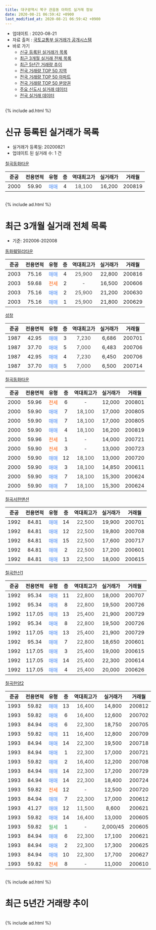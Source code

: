 ```yaml
---
title: 대구광역시 북구 관음동 아파트 실거래 정보
date: 2020-08-21 06:59:42 +0900
last_modified_at: 2020-08-21 06:59:42 +0900
---
```


* 업데이트 : 2020-08-21
* 자료 출처 : [국토교통부 실거래가 공개시스템](http://rt.molit.go.kr)
* 바로 가기
    * [신규 등록된 실거래가 목록](#신규-등록된-실거래가-목록)
    * [최근 3개월 실거래 전체 목록](#최근-3개월-실거래-전체-목록)
    * [최근 5년간 거래량 추이](#최근-5년간-거래량-추이)
    * [전국 거래량 TOP 50 지역](https://inasie.github.io/apt-trade-info/최근-3개월-전국에서-가장-거래가-많이-발생한-지역)
    * [전국 거래량 TOP 50 아파트](https://inasie.github.io/apt-trade-info/최근-3개월-전국에서-가장-거래가-많이-발생한-아파트)
    * [전국 거래량 TOP 50 분양권](https://inasie.github.io/apt-trade-info/최근-3개월-전국에서-가장-거래가-많이-발생한-분양권)
    * [주요 신도시 실거래 데이터](https://inasie.github.io/apt-trade-info/주요-신도시)
    * [전국 실거래 데이터](https://inasie.github.io/apt-trade-info/전국)
<br>
{% include ad.html %}
<br>

# 신규 등록된 실거래가 목록
* 실거래가 등록일: 20200821
* 업데이트 된 실거래 수: 1 건


[칠곡동화타운](https://search.naver.com/search.naver?query=%EB%8C%80%EA%B5%AC%EA%B4%91%EC%97%AD%EC%8B%9C+%EB%B6%81%EA%B5%AC+%EA%B4%80%EC%9D%8C%EB%8F%99+%EC%B9%A0%EA%B3%A1%EB%8F%99%ED%99%94%ED%83%80%EC%9A%B4)

|준공|전용면적|유형|층|역대최고가|실거래가|거래월|
|:---:|:---:|:---:|:---:|:---:|:---:|:---:|
|2000|59.90|<span style="color:#4285f3">매매</span>|4|<span style="color:#444444">18,100</span>|16,200|200819|


<br>
{% include ad.html %}
<br>

# 최근 3개월 실거래 전체 목록
* 기준: 202006-202008


[동화훼밀리타운](https://search.naver.com/search.naver?query=%EB%8C%80%EA%B5%AC%EA%B4%91%EC%97%AD%EC%8B%9C+%EB%B6%81%EA%B5%AC+%EA%B4%80%EC%9D%8C%EB%8F%99+%EB%8F%99%ED%99%94%ED%9B%BC%EB%B0%80%EB%A6%AC%ED%83%80%EC%9A%B4)

|준공|전용면적|유형|층|역대최고가|실거래가|거래월|
|:---:|:---:|:---:|:---:|:---:|:---:|:---:|
|2003|75.16|<span style="color:#4285f3">매매</span>|4|<span style="color:#444444">25,900</span>|22,800|200816|
|2003|59.68|<span style="color:#ff5a00">전세</span>|2|<span style="color:#444444">-</span>|16,500|200606|
|2003|75.16|<span style="color:#4285f3">매매</span>|2|<span style="color:#444444">25,900</span>|21,200|200630|
|2003|75.16|<span style="color:#4285f3">매매</span>|1|<span style="color:#444444">25,900</span>|21,800|200629|

[성창](https://search.naver.com/search.naver?query=%EB%8C%80%EA%B5%AC%EA%B4%91%EC%97%AD%EC%8B%9C+%EB%B6%81%EA%B5%AC+%EA%B4%80%EC%9D%8C%EB%8F%99+%EC%84%B1%EC%B0%BD)

|준공|전용면적|유형|층|역대최고가|실거래가|거래월|
|:---:|:---:|:---:|:---:|:---:|:---:|:---:|
|1987|42.95|<span style="color:#4285f3">매매</span>|3|<span style="color:#444444">7,230</span>|6,686|200701|
|1987|37.70|<span style="color:#4285f3">매매</span>|5|<span style="color:#444444">7,000</span>|6,483|200706|
|1987|42.95|<span style="color:#4285f3">매매</span>|4|<span style="color:#444444">7,230</span>|6,450|200706|
|1987|37.70|<span style="color:#4285f3">매매</span>|5|<span style="color:#444444">7,000</span>|6,500|200714|

[칠곡동화타운](https://search.naver.com/search.naver?query=%EB%8C%80%EA%B5%AC%EA%B4%91%EC%97%AD%EC%8B%9C+%EB%B6%81%EA%B5%AC+%EA%B4%80%EC%9D%8C%EB%8F%99+%EC%B9%A0%EA%B3%A1%EB%8F%99%ED%99%94%ED%83%80%EC%9A%B4)

|준공|전용면적|유형|층|역대최고가|실거래가|거래월|
|:---:|:---:|:---:|:---:|:---:|:---:|:---:|
|2000|59.96|<span style="color:#ff5a00">전세</span>|6|<span style="color:#444444">-</span>|12,000|200801|
|2000|59.90|<span style="color:#4285f3">매매</span>|7|<span style="color:#444444">18,100</span>|17,000|200805|
|2000|59.90|<span style="color:#4285f3">매매</span>|7|<span style="color:#444444">18,100</span>|17,000|200805|
|2000|59.90|<span style="color:#4285f3">매매</span>|4|<span style="color:#444444">18,100</span>|16,200|200819|
|2000|59.96|<span style="color:#ff5a00">전세</span>|1|<span style="color:#444444">-</span>|14,000|200721|
|2000|59.90|<span style="color:#ff5a00">전세</span>|3|<span style="color:#444444">-</span>|13,000|200723|
|2000|59.90|<span style="color:#4285f3">매매</span>|12|<span style="color:#444444">18,100</span>|13,000|200720|
|2000|59.90|<span style="color:#4285f3">매매</span>|3|<span style="color:#444444">18,100</span>|14,850|200611|
|2000|59.90|<span style="color:#4285f3">매매</span>|7|<span style="color:#444444">18,100</span>|15,300|200624|
|2000|59.90|<span style="color:#4285f3">매매</span>|7|<span style="color:#444444">18,100</span>|15,300|200624|

[칠곡서한맨션](https://search.naver.com/search.naver?query=%EB%8C%80%EA%B5%AC%EA%B4%91%EC%97%AD%EC%8B%9C+%EB%B6%81%EA%B5%AC+%EA%B4%80%EC%9D%8C%EB%8F%99+%EC%B9%A0%EA%B3%A1%EC%84%9C%ED%95%9C%EB%A7%A8%EC%85%98)

|준공|전용면적|유형|층|역대최고가|실거래가|거래월|
|:---:|:---:|:---:|:---:|:---:|:---:|:---:|
|1992|84.81|<span style="color:#4285f3">매매</span>|14|<span style="color:#444444">22,500</span>|19,900|200701|
|1992|84.81|<span style="color:#4285f3">매매</span>|12|<span style="color:#444444">22,500</span>|19,800|200708|
|1992|84.81|<span style="color:#4285f3">매매</span>|15|<span style="color:#444444">22,500</span>|17,600|200717|
|1992|84.81|<span style="color:#4285f3">매매</span>|2|<span style="color:#444444">22,500</span>|17,200|200601|
|1992|84.81|<span style="color:#4285f3">매매</span>|13|<span style="color:#444444">22,500</span>|18,000|200615|

[칠곡한신1](https://search.naver.com/search.naver?query=%EB%8C%80%EA%B5%AC%EA%B4%91%EC%97%AD%EC%8B%9C+%EB%B6%81%EA%B5%AC+%EA%B4%80%EC%9D%8C%EB%8F%99+%EC%B9%A0%EA%B3%A1%ED%95%9C%EC%8B%A01)

|준공|전용면적|유형|층|역대최고가|실거래가|거래월|
|:---:|:---:|:---:|:---:|:---:|:---:|:---:|
|1992|95.34|<span style="color:#4285f3">매매</span>|11|<span style="color:#444444">22,800</span>|18,000|200707|
|1992|95.34|<span style="color:#4285f3">매매</span>|8|<span style="color:#444444">22,800</span>|19,500|200726|
|1992|117.05|<span style="color:#4285f3">매매</span>|13|<span style="color:#444444">25,400</span>|21,900|200729|
|1992|95.34|<span style="color:#4285f3">매매</span>|8|<span style="color:#444444">22,800</span>|19,500|200726|
|1992|117.05|<span style="color:#4285f3">매매</span>|13|<span style="color:#444444">25,400</span>|21,900|200729|
|1992|95.34|<span style="color:#4285f3">매매</span>|7|<span style="color:#444444">22,800</span>|18,650|200601|
|1992|117.05|<span style="color:#4285f3">매매</span>|3|<span style="color:#444444">25,400</span>|19,000|200615|
|1992|117.05|<span style="color:#4285f3">매매</span>|14|<span style="color:#444444">25,400</span>|22,300|200614|
|1992|117.05|<span style="color:#4285f3">매매</span>|4|<span style="color:#444444">25,400</span>|20,000|200626|

[칠곡한양2](https://search.naver.com/search.naver?query=%EB%8C%80%EA%B5%AC%EA%B4%91%EC%97%AD%EC%8B%9C+%EB%B6%81%EA%B5%AC+%EA%B4%80%EC%9D%8C%EB%8F%99+%EC%B9%A0%EA%B3%A1%ED%95%9C%EC%96%912)

|준공|전용면적|유형|층|역대최고가|실거래가|거래월|
|:---:|:---:|:---:|:---:|:---:|:---:|:---:|
|1993|59.82|<span style="color:#4285f3">매매</span>|13|<span style="color:#444444">16,400</span>|14,800|200812|
|1993|59.82|<span style="color:#4285f3">매매</span>|6|<span style="color:#444444">16,400</span>|12,600|200702|
|1993|84.94|<span style="color:#4285f3">매매</span>|6|<span style="color:#444444">22,300</span>|18,750|200705|
|1993|59.82|<span style="color:#4285f3">매매</span>|11|<span style="color:#444444">16,400</span>|12,800|200709|
|1993|84.94|<span style="color:#4285f3">매매</span>|14|<span style="color:#444444">22,300</span>|19,500|200718|
|1993|84.94|<span style="color:#4285f3">매매</span>|1|<span style="color:#444444">22,300</span>|17,000|200721|
|1993|59.82|<span style="color:#4285f3">매매</span>|2|<span style="color:#444444">16,400</span>|12,200|200708|
|1993|84.94|<span style="color:#4285f3">매매</span>|14|<span style="color:#444444">22,300</span>|17,200|200729|
|1993|84.94|<span style="color:#4285f3">매매</span>|14|<span style="color:#444444">22,300</span>|18,400|200724|
|1993|59.82|<span style="color:#ff5a00">전세</span>|12|<span style="color:#444444">-</span>|12,500|200720|
|1993|84.94|<span style="color:#4285f3">매매</span>|7|<span style="color:#444444">22,300</span>|17,000|200612|
|1993|41.27|<span style="color:#4285f3">매매</span>|12|<span style="color:#444444">11,500</span>|8,600|200621|
|1993|59.82|<span style="color:#4285f3">매매</span>|14|<span style="color:#444444">16,400</span>|13,000|200605|
|1993|59.82|<span style="color:#34a853">월세</span>|1|<span style="color:#444444">-</span>|2,000/45|200605|
|1993|84.94|<span style="color:#4285f3">매매</span>|6|<span style="color:#444444">22,300</span>|17,100|200621|
|1993|84.94|<span style="color:#4285f3">매매</span>|2|<span style="color:#444444">22,300</span>|17,300|200625|
|1993|84.94|<span style="color:#4285f3">매매</span>|10|<span style="color:#444444">22,300</span>|17,700|200627|
|1993|59.82|<span style="color:#ff5a00">전세</span>|8|<span style="color:#444444">-</span>|11,000|200610|


<br>
{% include ad.html %}
<br>

# 최근 5년간 거래량 추이


<div style="width:100%;">
    <canvas id="deal_progress" height="200"></canvas>
</div>

<script>
new Chart(document.getElementById("deal_progress"), {
    type: 'line',
    data: {
        labels: ['201508','201509','201510','201511','201512','201601','201602','201603','201604','201605','201606','201607','201608','201609','201610','201611','201612','201701','201702','201703','201704','201705','201706','201707','201708','201709','201710','201711','201712','201801','201802','201803','201804','201805','201806','201807','201808','201809','201810','201811','201812','201901','201902','201903','201904','201905','201906','201907','201908','201909','201910','201911','201912','202001','202002','202003','202004','202005','202006','202007','202008'],
        datasets: [{
            label: '매매',
            pointRadius: 1,
            data: [29, 27, 18, 10, 7, 8, 12, 10, 9, 14, 10, 10, 9, 11, 19, 8, 14, 17, 12, 11, 13, 7, 21, 10, 12, 6, 8, 9, 6, 17, 10, 23, 9, 10, 12, 9, 18, 6, 11, 11, 9, 6, 20, 12, 15, 15, 5, 15, 15, 13, 16, 42, 21, 11, 17, 8, 12, 13, 17, 21, 5],
            borderColor: "rgba(255, 201, 14, 1)",
            backgroundColor: "rgba(255, 201, 14, 0.5)",
            fill: false,
            lineTension: 0
        },{
            label: '전월세',
            pointRadius: 1,
            data: [10, 10, 16, 10, 7, 9, 9, 5, 6, 2, 4, 4, 10, 4, 6, 4, 7, 8, 4, 10, 4, 4, 6, 10, 4, 9, 3, 4, 5, 3, 6, 8, 12, 3, 3, 4, 5, 5, 8, 5, 2, 4, 6, 8, 5, 11, 3, 5, 4, 3, 9, 6, 8, 10, 5, 7, 5, 6, 3, 3, 1],
            borderColor: "rgba(0, 141, 185, 1)",
            backgroundColor: "rgba(0, 141, 185, 0.5)",
            fill: false,
            lineTension: 0
        }
        ]
    },
    options: {
        responsive: true,
        title: {
            display: false
        },
        tooltips: {
            mode: 'index',
            intersect: false
        },
        hover: {
            mode: 'nearest',
            intersect: true
        },
        scales: {
            xAxes: [{
                display: true,
                scaleLabel: {
                    display: true,
                    labelString: '년/월'
                }
            }],
            yAxes: [{
                display: true,
                ticks: {
                    suggestedMin: 0,
                },
                scaleLabel: {
                    display: true,
                    labelString: '실거래 수'
                }
            }]
        }
    }
});

</script>


<br>
{% include ad.html %}
<br>

